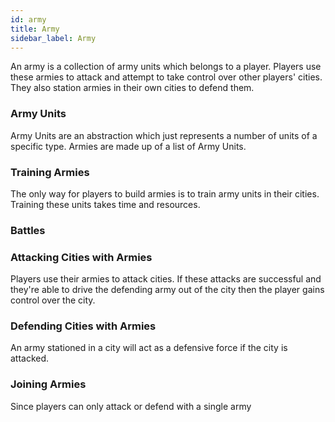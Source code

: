```yaml
---
id: army 
title: Army 
sidebar_label: Army 
---
```


An army is a collection of army units which belongs to a player. Players use these armies to attack and attempt to take control over other players' cities. They also station armies in their own cities to defend them.

### Army Units

Army Units are an abstraction which just represents a number of units of a specific type. Armies are made up of a list of Army Units.

### Training Armies

The only way for players to build armies is to train army units in their cities. Training these units takes time and resources.

### Battles



### Attacking Cities with Armies

Players use their armies to attack cities. If these attacks are successful and they're able to drive the defending army out of the city then the player gains control over the city.

### Defending Cities with Armies

An army stationed in a city will act as a defensive force if the city is attacked.

### Joining Armies

Since players can only attack or defend with a single army
